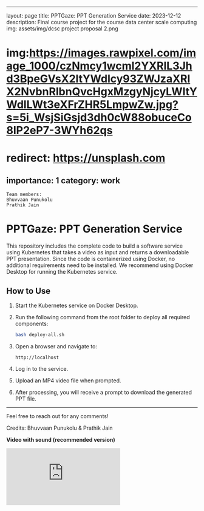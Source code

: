 
---
layout: page
title: PPTGaze: PPT Generation Service
date: 2023-12-12
description: Final course project for the course data center scale computing
img: assets/img/dcsc project proposal 2.png
# img:https://images.rawpixel.com/image_1000/czNmcy1wcml2YXRlL3Jhd3BpeGVsX2ltYWdlcy93ZWJzaXRlX2NvbnRlbnQvcHgxMzgyNjcyLWltYWdlLWt3eXFrZHR5LmpwZw.jpg?s=5i_WsjSiGsjd3dh0cW88obuceCo8lP2eP7-3WYh62qs
# redirect: https://unsplash.com
importance: 1
category: work
---

    Team members:
    Bhuvvaan Punukolu
    Prathik Jain

# PPTGaze: PPT Generation Service

This repository includes the complete code to build a software service using Kubernetes that takes a video as input and returns a downloadable PPT presentation. Since the code is containerized using Docker, no additional requirements need to be installed. We recommend using Docker Desktop for running the Kubernetes service.

## How to Use

1. Start the Kubernetes service on Docker Desktop.
2. Run the following command from the root folder to deploy all required components:

    ```bash
    bash deploy-all.sh
    ```

3. Open a browser and navigate to:

    ```
    http://localhost
    ```

4. Log in to the service.
5. Upload an MP4 video file when prompted.
6. After processing, you will receive a prompt to download the generated PPT file.

---

Feel free to reach out for any comments!

Credits:
Bhuvvaan Punukolu &
Prathik Jain


**Video with sound (recommended version)**

<div class="video-container">
    <iframe src="https://www.youtube.com/watch?v=hMuxLK65RBs" title="YouTube video player" frameborder="0" allow="accelerometer; autoplay; clipboard-write; encrypted-media; gyroscope; picture-in-picture" allowfullscreen></iframe>
</div>
<br />
